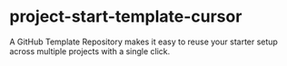 # project-start-template-cursor
A GitHub Template Repository makes it easy to reuse your starter setup across multiple projects with a single click.
